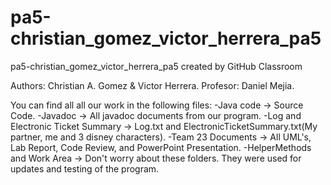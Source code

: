 # pa5-christian_gomez_victor_herrera_pa5
pa5-christian_gomez_victor_herrera_pa5 created by GitHub Classroom

Authors: Christian A. Gomez & Victor Herrera.
Profesor: Daniel Mejia.

You can find all all our work in the following files:
-Java code -> Source Code.
-Javadoc -> All javadoc documents from our program.
-Log and Electronic Ticket Summary -> Log.txt and ElectronicTicketSummary.txt(My partner, me and 3 disney characters).
-Team 23 Documents -> All UML's, Lab Report, Code Review, and PowerPoint Presentation.
-HelperMethods and Work Area -> Don't worry about these folders. They were used for updates and testing of the program.
